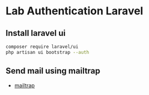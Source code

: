 # Lab Authentication Laravel
## Install laravel ui

```bash
composer require laravel/ui
php artisan ui bootstrap --auth
```
## Send mail using mailtrap

- [mailtrap](https://mailtrap.io/inboxes/2688502/messages)
